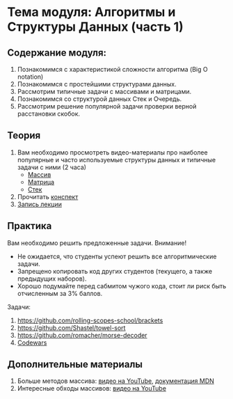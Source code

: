 # Тема модуля: Алгоритмы и Структуры Данных (часть 1)

## Содержание модуля:

1. Познакомимся с характеристикой сложности алгоритма (Big O notation)
2. Познакомимся с простейшими структурами данных.
3. Рассмотрим типичные задачи с массивами и матрицами.
4. Познакомимся со структурой данных Стек и Очередь.
5. Рассмотрим решение популярной задачи проверки верной расстановки скобок.

## Теория

1. Вам необходимо просмотреть видео-материалы про наиболее популярные и часто используемые структуры данных и типичные задачи с ними (2 часа)
   - [Массив](https://youtu.be/Jvm4ShU86yw)
   - [Матрица](https://youtu.be/r8uHNxrfCwc)
   - [Стек](https://youtu.be/TqlSlaMak8Y)
2. Прочитать [конспект](https://github.com/rolling-scopes-school/tasks/blob/master/tasks/materials/algorithms.md)
3. [Запись лекции](https://youtu.be/eRYupES3PG0?list=PLzLiprpVuH8df24MzZp-l5QMsJWJbi9qP)

## Практика

Вам необходимо решить предложенные задачи.
Внимание!

- Не ожидается, что студенты успеют решить все алгоритмические задачи.
- Запрещено копировать код других студентов (текущего, а также предыдущих наборов).
- Хорошо подумайте перед сабмитом чужого кода, стоит ли риск быть отчисленным за 3% баллов.

Задачи:

1. https://github.com/rolling-scopes-school/brackets
2. https://github.com/Shastel/towel-sort
3. https://github.com/romacher/morse-decoder
4. [Codewars](https://github.com/rolling-scopes-school/tasks/blob/master/tasks/codewars/preschool-2022-codewars3.md)

## Дополнительные материалы

1. Больше методов массива: [видео на YouTube](https://youtu.be/d8c-JgbpMHs), [документация MDN](https://developer.mozilla.org/ru/docs/Web/JavaScript/Reference/Global_Objects/Array)
2. Интересные обходы массивов: [видео на YouTube](https://youtu.be/jM7aTyncf8Y)
